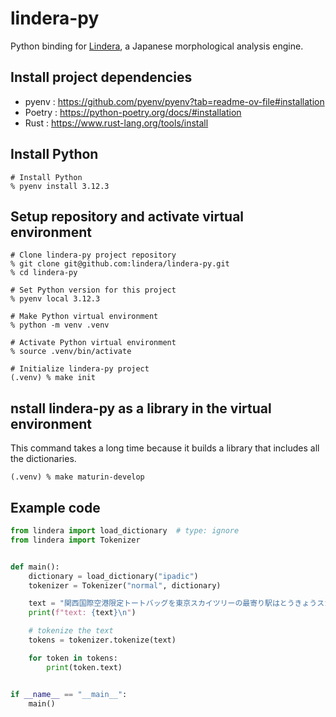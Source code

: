 # lindera-py

Python binding for [Lindera](https://github.com/lindera-morphology/lindera), a Japanese morphological analysis engine.

## Install project dependencies

- pyenv : <https://github.com/pyenv/pyenv?tab=readme-ov-file#installation>
- Poetry : <https://python-poetry.org/docs/#installation>
- Rust : <https://www.rust-lang.org/tools/install>

## Install Python

```shell
# Install Python
% pyenv install 3.12.3
```

## Setup repository and activate virtual environment

```shell
# Clone lindera-py project repository
% git clone git@github.com:lindera/lindera-py.git
% cd lindera-py

# Set Python version for this project
% pyenv local 3.12.3

# Make Python virtual environment
% python -m venv .venv

# Activate Python virtual environment
% source .venv/bin/activate

# Initialize lindera-py project
(.venv) % make init
```

## nstall lindera-py as a library in the virtual environment

This command takes a long time because it builds a library that includes all the dictionaries.

```shell
(.venv) % make maturin-develop
```

## Example code

```python
from lindera import load_dictionary  # type: ignore
from lindera import Tokenizer


def main():
    dictionary = load_dictionary("ipadic")
    tokenizer = Tokenizer("normal", dictionary)

    text = "関西国際空港限定トートバッグを東京スカイツリーの最寄り駅はとうきょうスカイツリー駅で買う"
    print(f"text: {text}\n")

    # tokenize the text
    tokens = tokenizer.tokenize(text)

    for token in tokens:
        print(token.text)


if __name__ == "__main__":
    main()
```
